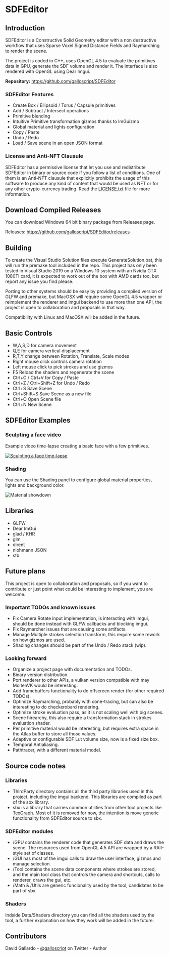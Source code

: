 # SDFEditor

## Introduction

SDFEditor is a Constructive Solid Geometry editor with a non destructive workflow that uses Sparse Voxel Signed Distance Fields and Raymarching to render the scene.

The project is coded in C++, uses OpenGL 4.5 to evaluate the primitives data in GPU, generate the SDF volume and render it. The interface is also rendered with OpenGL using Dear Imgui.

**Repository:** https://github.com/galloscript/SDFEditor

### SDFEditor Features

- Create Box / Ellipsoid / Torus / Capsule primitives 
- Add / Subtract / Intersect operations
- Primitive blending
- Intuitive Primitive transformation gizmos thanks to ImGuizmo
- Global material and lights configuration
- Copy / Paste
- Undo / Redo
- Load / Save scene in an open JSON format


### License and Anti-NFT Clausule

SDFEditor has a permissive license that let you use and redistribute SDFEditor in binary or source code if you follow a list of conditions. One of them is an Anti-NFT clausule that explicitly prohibits the usage of this software to produce any kind of content that would be used as NFT or for any other crypto-currency trading. Read the [LICENSE.txt](/LICENSE.txt) file for more information.

## Download Compiled Releases

You can download Windows 64 bit binary package from Releases page.

Releases: https://github.com/galloscript/SDFEditor/releases

## Building

To create the Visual Studio Solution files execute GenerateSolution.bat, this will run the premake tool included in the repo. This project has only been tested in Visual Studio 2019 on a Windows 10 system with an Nvidia GTX 1080Ti card, it is expected to work out of the box with AMD cards too, but report any issue you find please.

Porting to other systems should be easy by providing a compiled version of GLFW and premake, but MacOSX will require some OpenGL 4.5 wrapper or reimplement the renderer and imgui backend to use more than one API, the project is open to collaboration and proposals in that way.

Compatibility with Linux and MacOSX will be added in the future.

## Basic Controls

- W,A,S,D for camera movement
- Q,E for camera vertical displacement
- R,T,Y change between Rotation, Translate, Scale modes
- Right mouse click controls camera rotation
- Left mouse click to pick strokes and use gizmos
- F5 Reload the shaders and regenerate the scene
- Ctrl+C / Ctrl+V for Copy / Paste
- Ctrl+Z / Ctrl+Shift+Z for Undo / Redo
- Ctrl+S Save Scene
- Ctrl+Shift+S Save Scene as a new file
- Ctrl+O Open Scene file
- Ctrl+N New Scene

## SDFEditor Examples

### Sculpting a face video
Example video time-lapse creating a basic face with a few primitives.

[![Sculpting a face time-lapse](https://img.youtube.com/vi/LGpUlqWzjd8/0.jpg)](https://www.youtube.com/watch?v=LGpUlqWzjd8)

### Shading
You can use the Shading panel to configure global material properties, lights and background color.

![Material showdown](/Docs/cars_materials.png)

## Libraries

- GLFW
- Dear ImGui
- glad / KHR
- glm
- dirent
- nlohmann JSON
- stb

## Future plans 
This project is open to collaboration and proposals, so if you want to contribute or just point what could be interesting to implement, you are welcome.

### Important TODOs and known issues
- Fix Camera Rotate input implementation, is interacting with imgui, should be done instead with GLFW callbacks and blocking imgui.
- Fix Raymarcher issues that are causing some artifacts.
- Manage Multiple strokes selection transform, this require some rework on how gizmos are used.
- Shading changes should be part of the Undo / Redo stack (wip).

### Looking forward
- Organize a project page with documentation and TODOs.
- Binary version distribution.
- Port renderer to other APIs, a vulkan version compatible with may MoltenVK would be interesting.
- Add framebuffers functionality to do offscreen render (for other required TODOs).
- Optimize Raymarching, probably with cone-tracing, but can also be interesting to do checkerobard rendering.
- Optimize stroke evaluation pass, as it is not scaling well with big scenes.
- Scene hirearchy, this also require a transformation stack in strokes evaluation shader.
- Per primitive material would be interesting, but requires extra space in the Atlas buffer to store all those values.
- Adaptive or configurable SDF Lut volume size, now is a fixed size box.
- Temporal Antialiasing.
- Pathtracer, with a different material model.

## Source code notes

### Libraries
- ThirdParty directory contains all the third party libraries used in this project, including the imgui backend. This libraries are compiled as part of the sbx library.
- sbx is a library that carries common utilities from other tool projects like [TexGraph](https://galloscript.itch.io/texgraph). Most of it is removed for now, the intention is move generic functionality from SDFEditor source to sbx.

### SDFEditor modules
- /GPU contains the renderer code that generates SDF data and draws the scene. The resources used from OpenGL 4.5 API are wrapped by a RAII-style set of classes.
- /GUI has most of the imgui calls to draw the user interface, gizmos and manage selection.
- /Tool contains the scene data components where strokes are stored, and the main tool class that controls the camera and shortcuts, calls to renderer, draws the gui, etc.
- /Math & /Utils are generic funcionality used by the tool, candidates to be part of sbx.

### Shaders
Indside Data/Shaders directory you can find all the shaders used by the tool, a further explanation on how they work will be added in the future.

## Contributors

David Gallardo - [@galloscript](https://twitter.com/galloscript) on Twitter - Author


